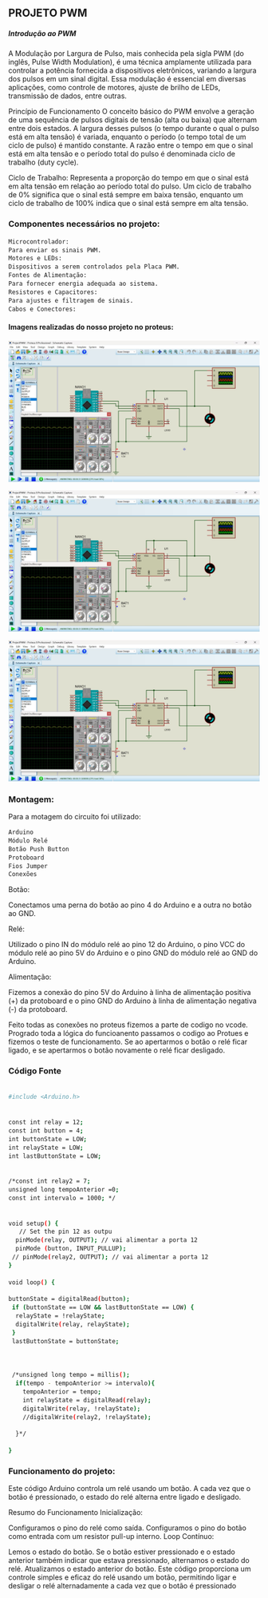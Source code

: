 ## PROJETO PWM


##### Introdução ao PWM 
A Modulação por Largura de Pulso, mais conhecida pela sigla PWM (do inglês, Pulse Width Modulation), é uma técnica amplamente utilizada para controlar a potência fornecida a dispositivos eletrônicos, variando a largura dos pulsos em um sinal digital. Essa modulação é essencial em diversas aplicações, como controle de motores, ajuste de brilho de LEDs, transmissão de dados, entre outras.

Princípio de Funcionamento
O conceito básico do PWM envolve a geração de uma sequência de pulsos digitais de tensão (alta ou baixa) que alternam entre dois estados. A largura desses pulsos (o tempo durante o qual o pulso está em alta tensão) é variada, enquanto o período (o tempo total de um ciclo de pulso) é mantido constante. A razão entre o tempo em que o sinal está em alta tensão e o período total do pulso é denominada ciclo de trabalho (duty cycle).

Ciclo de Trabalho: Representa a proporção do tempo em que o sinal está em alta tensão em relação ao período total do pulso. Um ciclo de trabalho de 0% significa que o sinal está sempre em baixa tensão, enquanto um ciclo de trabalho de 100% indica que o sinal está sempre em alta tensão.

### Componentes necessários no projeto: 

```sh
Microcontrolador:
Para enviar os sinais PWM.
Motores e LEDs:
Dispositivos a serem controlados pela Placa PWM.
Fontes de Alimentação:
Para fornecer energia adequada ao sistema.
Resistores e Capacitores:
Para ajustes e filtragem de sinais.
Cabos e Conectores:

```

#### Imagens realizadas do nosso projeto no proteus: 


![alt text](image.png)

![alt text](image-1.png)

![alt text](image-2.png)

### Montagem:

Para a motagem do circuito foi utilizado:

```sh
Arduino
Módulo Relé
Botão Push Button
Protoboard
Fios Jumper
Conexões
```

Botão:

Conectamos uma perna do botão ao pino 4 do Arduino e a outra no botão ao GND.

Relé:

Utilizado o pino IN do módulo relé ao pino 12 do Arduino, o pino VCC do módulo relé ao pino 5V do Arduino e o pino GND do módulo relé ao GND do Arduino.

Alimentação:

Fizemos a conexão do pino 5V do Arduino à linha de alimentação positiva (+) da protoboard e o pino GND do Arduino à linha de alimentação negativa (-) da protoboard.


Feito todas as conexões no proteus fizemos a parte de codigo no vcode. Progrado toda a lógica do funcioanento passamos o codigo ao Protues e fizemos o teste de funcionamento. Se ao apertarmos o botão o relé ficar ligado, e se apertarmos o botão novamente o relé ficar desligado.

### Código Fonte 

```sh 

#include <Arduino.h>


const int relay = 12; 
const int button = 4; 
int buttonState = LOW;
int relayState = LOW;
int lastButtonState = LOW;


/*const int relay2 = 7; 
unsigned long tempoAnterior =0;
const int intervalo = 1000; */


void setup() {
   // Set the pin 12 as outpu
  pinMode(relay, OUTPUT); // vai alimentar a porta 12
  pinMode (button, INPUT_PULLUP);
 // pinMode(relay2, OUTPUT); // vai alimentar a porta 12
}

void loop() {
 
buttonState = digitalRead(button);
 if (buttonState == LOW && lastButtonState == LOW) {
  relayState = !relayState;
  digitalWrite(relay, relayState);
 }
 lastButtonState = buttonState; 



 /*unsigned long tempo = millis();
  if(tempo - tempoAnterior >= intervalo){
    tempoAnterior = tempo;
    int relayState = digitalRead(relay);
    digitalWrite(relay, !relayState); 
    //digitalWrite(relay2, !relayState); 

  }*/
  
}

```	

### Funcionamento do projeto: 

Este código Arduino controla um relé usando um botão. A cada vez que o botão é pressionado, o estado do relé alterna entre ligado e desligado. 


Resumo do Funcionamento
Inicialização:

Configuramos o pino do relé como saída.
Configuramos o pino do botão como entrada com um resistor pull-up interno.
Loop Contínuo:

Lemos o estado do botão.
Se o botão estiver pressionado e o estado anterior também indicar que estava pressionado, alternamos o estado do relé.
Atualizamos o estado anterior do botão.
Este código proporciona um controle simples e eficaz do relé usando um botão, permitindo ligar e desligar o relé alternadamente a cada vez que o botão é pressionado
